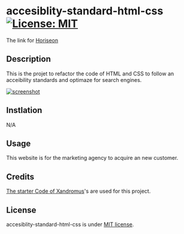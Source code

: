 # accesiblity-standard-html-css [![License: MIT](https://img.shields.io/badge/License-MIT-yellow.svg)](https://opensource.org/licenses/MIT)

The link for [Horiseon](https://hiroro1989.github.io/accesiblity-standard-html-css/)

## Description

This is the projet to refactor the code of HTML and CSS to follow an acceibility standards and optimaze for search engines.

[![screenshot](./assets/images/screenshot.png)](https://hiroro1989.github.io/accesiblity-standard-html-css/)

## Instlation

N/A

## Usage

This website is for the marketing agency to acquire an new customer.

## Credits

[The starter Code of Xandromus](https://github.com/coding-boot-camp/urban-octo-telegram)'s are used for this project.

## License

accesiblity-standard-html-css is under [MIT license](https://en.wikipedia.org/wiki/MIT_License).

